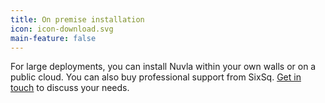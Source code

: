 ```yaml
---
title: On premise installation
icon: icon-download.svg
main-feature: false
---
```


For large deployments, you can install Nuvla within your own walls or on a public cloud. You can also buy professional support from SixSq. [Get in touch](/contact#breadcrumb) to discuss your needs.
